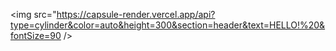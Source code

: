 <img src="https://capsule-render.vercel.app/api?type=cylinder&color=auto&height=300&section=header&text=HELLO!%20&fontSize=90
/>

